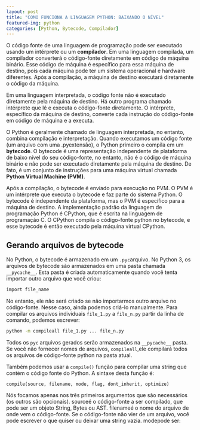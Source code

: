 ```yaml
---
layout: post
title: "COMO FUNCIONA A LINGUAGEM PYTHON: BAIXANDO O NÍVEL"
featured-img: python
categories: [Python, Bytecode, Compilador]
---
```


O código fonte de uma linguagem de programação pode ser executado
usando um intérprete ou um **compilador**. Em uma linguagem compilada,
um compilador converterá o código-fonte diretamente em código de
máquina binário. Esse código de máquina é específico para essa
máquina de destino, pois cada máquina pode ter um sistema operacional
e hardware diferentes. Após a compilação, a máquina de destino executará
diretamente o código da máquina.

Em uma linguagem interpretada, o código fonte não é executado diretamente
pela máquina de destino. Há outro programa chamado intérprete que lê e executa
o código-fonte diretamente. O intérprete, específico da máquina de destino,
converte cada instrução do código-fonte em código de máquina e a executa.

O Python é geralmente chamado de linguagem interpretada, no entanto, 
combina compilação e interpretação. Quando executamos um 
código fonte (um arquivo com uma .pyextensão), o Python primeiro o compila 
em um **bytecode**. O bytecode é uma representação independente de plataforma 
de baixo nível do seu código-fonte, no entanto, não é o código de máquina binário 
e não pode ser executado diretamente pela máquina de destino. De fato, 
é um conjunto de instruções para uma máquina virtual chamada 
**Python Virtual Machine (PVM)**.

Após a compilação, o bytecode é enviado para execução no PVM. O PVM é um 
intérprete que executa o bytecode e faz parte do sistema Python. O bytecode 
é independente da plataforma, mas o PVM é específico para a máquina de destino. 
A implementação padrão da linguagem de programação Python é CPython, 
que é escrita na linguagem de programação C. O CPython compila o código-fonte 
python no bytecode, e esse bytecode é então executado pela 
máquina virtual CPython.

## Gerando arquivos de bytecode

No Python, o bytecode é armazenado em um ```.pyc```arquivo. No Python 3, 
os arquivos de bytecode são armazenados em uma pasta chamada 
```__pycache__```. Esta pasta é criada automaticamente quando você tenta 
importar outro arquivo que você criou:

```bash
import file_name 
```
No entanto, ele não será criado se não importarmos outro arquivo no código-fonte. 
Nesse caso, ainda podemos criá-lo manualmente. Para compilar os arquivos individuais 
```file_1.py``` a ```file_n.py``` partir da linha de comando, podemos escrever:

```bash 
python -m compileall file_1.py ... file_n.py
```

Todos os ```pyc``` arquivos gerados serão armazenados na ```__pycache__``` pasta. 
Se você não fornecer nomes de arquivos, ```compileall```,ele compilará todos 
os arquivos de código-fonte python na pasta atual.

Também podemos usar a ```compile()``` função para compilar uma string 
que contém o código fonte do Python. A sintaxe desta função é:

```compile(source, filename, mode, flag, dont_inherit, optimize)```

Nós focamos apenas nos três primeiros argumentos que são necessários (os outros são opcionais). 
sourceé o código-fonte a ser compilado, que pode ser um objeto String, Bytes ou AST. filenameé 
o nome do arquivo de onde vem o código-fonte. Se o código-fonte não vier de um arquivo, 
você pode escrever o que quiser ou deixar uma string vazia. modepode ser:


